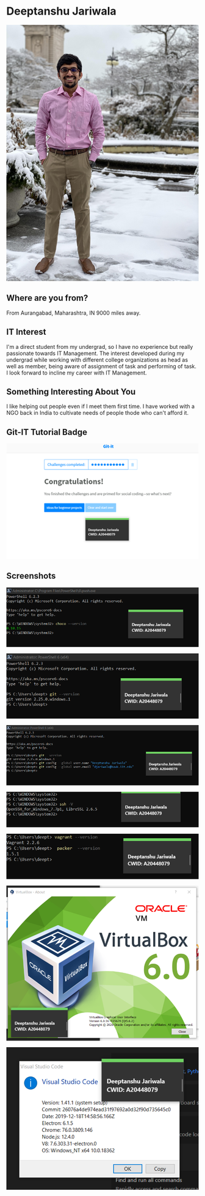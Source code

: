 # Deeptanshu Jariwala

![Family](Deep.jpg "Myself")

## Where are you from?

From Aurangabad, Maharashtra, IN 9000 miles away.

## IT Interest

I'm a direct student from my undergrad, so I have no experience but really passionate towards IT Management. The interest developed during my undergrad while working with different college organizations as head as well as member, being aware of assignment of task and performing of task. I look forward to incline my career with IT Management. 

## Something Interesting About You
I like helping out people even if I meet them first time. I have worked with a NGO back in India to cultivate needs of people thode who can't afford it.

## Git-IT Tutorial Badge

![Git Tutorial](badge.png "Result")

##  Screenshots

![Git Tutorial](1.png "Version Screenshot")

![Git Tutorial](git.png "Version Screenshot")

![Git Tutorial](git-config.png "Configuration Screenshot")

![Git Tutorial](ssh.png "Version Screenshot")

![Git Tutorial](vag-pac-ver.png "Version Screenshot")

![Git Tutorial](VB6.png "Version Screenshot")

![Git Tutorial](vs-code-ver.png "Version Screenshot")
